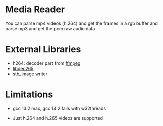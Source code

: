 # Media Reader

You can parse mp4 videos (h.264) and get the frames in a rgb buffer and parse mp3 and get the pcm raw audio data

# External Libraries

 - h264: decoder part from [ffmpeg](https://github.com/FFmpeg/FFmpeg)
 - [libdec265](https://github.com/strukturag/libde265)
 - stb_image writer

# Limitations

 - gcc 13.2 max, gcc 14.2 fails with w32threads

 - Just h.264 and h.265 videos are supported
